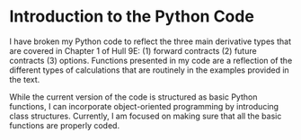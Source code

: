 # Introduction to the Python Code

I have broken my Python code to reflect the three main derivative types that are
covered in Chapter 1 of Hull 9E: (1) forward contracts (2) future contracts (3) 
options. Functions presented in my code are a reflection of the different
types of calculations that are routinely in the examples provided in the text.

While the current version of the code is structured as basic Python functions, I can
incorporate object-oriented programming by introducing class structures. Currently, 
I am focused on making sure that all the basic functions are properly coded.
